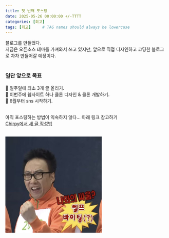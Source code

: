 ```yaml
---
title: 첫 번째 포스팅
date: 2025-05-26 00:00:00 +/-TTTT
categories: [회고]
tags: [회고]     # TAG names should always be lowercase
---
```


블로그를 만들었다. <br>
지금은 오픈소스 테마를 가져와서 쓰고 있지만, 앞으로 직접 디자인하고 코딩한 블로그로 차차 만들어갈 예정이다. <br><br>

### 일단 앞으로 목표
📌 일주일에 최소 3개 글 올리기. <br>
📌 이번주에 웹사이트 하나 클론 디자인 & 클론 개발하기. <br>
📌 6월부터 sns 시작하기. <br><br>

아직 포스팅하는 방법이 익숙하지 않다... 아래 링크 참고하기 <br>
[Chirpy에서 새 글 작성법](https://chirpy.cotes.page/posts/write-a-new-post/)

<br>

<img src="/assets/img/박명수_파이팅.jpg" alt="박명수 image" width="300" >

